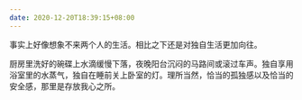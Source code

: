 ```yaml
---
date: 2020-12-20T18:39:15+08:00
---
```

事实上好像想象不来两个人的生活。相比之下还是对独自生活更加向往。

厨房里洗好的碗碟上水滴缓慢下落，夜晚阳台沉闷的马路间或滚过车声。独自享用浴室里的水蒸气，独自在睡前关上卧室的灯。理所当然，恰当的孤独感以及恰当的安全感，那里是存放我心之所。